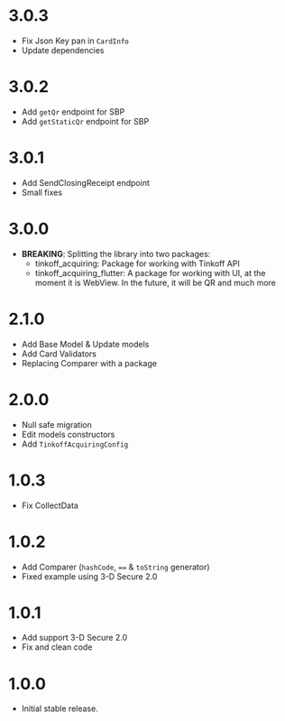 # 3.0.3

* Fix Json Key pan in `CardInfo`
* Update dependencies

# 3.0.2

* Add `getQr` endpoint for SBP
* Add `getStaticQr` endpoint for SBP

# 3.0.1

* Add SendClosingReceipt endpoint
* Small fixes

# 3.0.0

* **BREAKING**: Splitting the library into two packages:
  - tinkoff_acquiring: Package for working with Tinkoff API
  - tinkoff_acquiring_flutter: A package for working with UI, at the moment it is WebView. In the future, it will be QR and much more

# 2.1.0

* Add Base Model & Update models
* Add Card Validators
* Replacing Comparer with a package

# 2.0.0

* Null safe migration
* Edit models constructors
* Add `TinkoffAcquiringConfig`

# 1.0.3

* Fix CollectData

# 1.0.2

* Add Comparer (`hashCode`, `==` & `toString` generator)
* Fixed example using 3-D Secure 2.0

# 1.0.1

* Add support 3-D Secure 2.0
* Fix and clean code

# 1.0.0

* Initial stable release.
